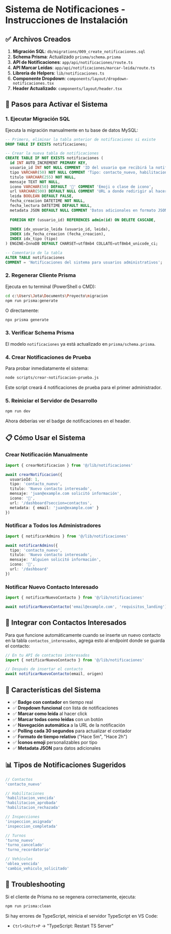 # Sistema de Notificaciones - Instrucciones de Instalación

## ✅ Archivos Creados

1. **Migración SQL**: `db/migrations/009_create_notificaciones.sql`
2. **Schema Prisma**: Actualizado `prisma/schema.prisma`
3. **API de Notificaciones**: `app/api/notificaciones/route.ts`
4. **API Marcar Leídas**: `app/api/notificaciones/marcar-leida/route.ts`
5. **Librería de Helpers**: `lib/notificaciones.ts`
6. **Componente Dropdown**: `components/layout/dropdown-notificaciones.tsx`
7. **Header Actualizado**: `components/layout/header.tsx`

## 🔧 Pasos para Activar el Sistema

### 1. Ejecutar Migración SQL

Ejecuta la migración manualmente en tu base de datos MySQL:

```sql
-- Primero, eliminar la tabla anterior de notificaciones si existe
DROP TABLE IF EXISTS notificaciones;

-- Crear la nueva tabla de notificaciones
CREATE TABLE IF NOT EXISTS notificaciones (
  id INT AUTO_INCREMENT PRIMARY KEY,
  usuario_id INT NOT NULL COMMENT 'ID del usuario que recibirá la notificación',
  tipo VARCHAR(50) NOT NULL COMMENT 'Tipo: contacto_nuevo, habilitacion_vencida, turno_nuevo, etc.',
  titulo VARCHAR(255) NOT NULL,
  mensaje TEXT NOT NULL,
  icono VARCHAR(50) DEFAULT '🔔' COMMENT 'Emoji o clase de icono',
  url VARCHAR(500) DEFAULT NULL COMMENT 'URL a donde redirigir al hacer click',
  leida BOOLEAN DEFAULT FALSE,
  fecha_creacion DATETIME NOT NULL,
  fecha_lectura DATETIME DEFAULT NULL,
  metadata JSON DEFAULT NULL COMMENT 'Datos adicionales en formato JSON',
  
  FOREIGN KEY (usuario_id) REFERENCES admin(id) ON DELETE CASCADE,
  
  INDEX idx_usuario_leida (usuario_id, leida),
  INDEX idx_fecha_creacion (fecha_creacion),
  INDEX idx_tipo (tipo)
) ENGINE=InnoDB DEFAULT CHARSET=utf8mb4 COLLATE=utf8mb4_unicode_ci;

-- Comentario de la tabla
ALTER TABLE notificaciones 
COMMENT = 'Notificaciones del sistema para usuarios administrativos';
```

### 2. Regenerar Cliente Prisma

Ejecuta en tu terminal (PowerShell o CMD):

```bash
cd c:\Users\Jota\Documents\Proyecto\migracion
npm run prisma:generate
```

O directamente:

```bash
npx prisma generate
```

### 3. Verificar Schema Prisma

El modelo `notificaciones` ya está actualizado en `prisma/schema.prisma`.

### 4. Crear Notificaciones de Prueba

Para probar inmediatamente el sistema:

```bash
node scripts/crear-notificacion-prueba.js
```

Este script creará 4 notificaciones de prueba para el primer administrador.

### 5. Reiniciar el Servidor de Desarrollo

```bash
npm run dev
```

Ahora deberías ver el badge de notificaciones en el header.

## 📋 Cómo Usar el Sistema

### Crear Notificación Manualmente

```typescript
import { crearNotificacion } from '@/lib/notificaciones'

await crearNotificacion({
  usuarioId: 1,
  tipo: 'contacto_nuevo',
  titulo: 'Nuevo contacto interesado',
  mensaje: 'juan@example.com solicitó información',
  icono: '📧',
  url: '/dashboard?seccion=contactos',
  metadata: { email: 'juan@example.com' }
})
```

### Notificar a Todos los Administradores

```typescript
import { notificarAdmins } from '@/lib/notificaciones'

await notificarAdmins({
  tipo: 'contacto_nuevo',
  titulo: 'Nuevo contacto interesado',
  mensaje: 'Alguien solicitó información',
  icono: '📧',
  url: '/dashboard'
})
```

### Notificar Nuevo Contacto Interesado

```typescript
import { notificarNuevoContacto } from '@/lib/notificaciones'

await notificarNuevoContacto('email@example.com', 'requisitos_landing')
```

## 🎯 Integrar con Contactos Interesados

Para que funcione automáticamente cuando se inserte un nuevo contacto en la tabla `contactos_interesados`, agrega esto al endpoint donde se guarda el contacto:

```typescript
// En tu API de contactos interesados
import { notificarNuevoContacto } from '@/lib/notificaciones'

// Después de insertar el contacto
await notificarNuevoContacto(email, origen)
```

## 🔔 Características del Sistema

- ✅ **Badge con contador** en tiempo real
- ✅ **Dropdown funcional** con lista de notificaciones
- ✅ **Marcar como leída** al hacer click
- ✅ **Marcar todas como leídas** con un botón
- ✅ **Navegación automática** a la URL de la notificación
- ✅ **Polling cada 30 segundos** para actualizar el contador
- ✅ **Formato de tiempo relativo** ("Hace 5m", "Hace 2h")
- ✅ **Íconos emoji** personalizables por tipo
- ✅ **Metadata JSON** para datos adicionales

## 📊 Tipos de Notificaciones Sugeridos

```typescript
// Contactos
'contacto_nuevo'

// Habilitaciones
'habilitacion_vencida'
'habilitacion_aprobada'
'habilitacion_rechazada'

// Inspecciones
'inspeccion_asignada'
'inspeccion_completada'

// Turnos
'turno_nuevo'
'turno_cancelado'
'turno_recordatorio'

// Vehículos
'oblea_vencida'
'cambio_vehiculo_solicitado'
```

## 🐛 Troubleshooting

Si el cliente de Prisma no se regenera correctamente, ejecuta:

```bash
npm run prisma:clean
```

Si hay errores de TypeScript, reinicia el servidor TypeScript en VS Code:
- `Ctrl+Shift+P` → "TypeScript: Restart TS Server"
